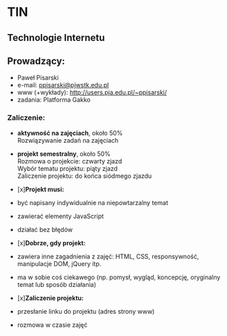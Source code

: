 # TIN
## Technologie Internetu

## Prowadzący: 
- Paweł Pisarski
- e-mail: ppisarski@pjwstk.edu.pl
- www (+wykłady): <http://users.pja.edu.pl/~ppisarski/>
- zadania: Platforma Gakko

### Zaliczenie:
- **aktywność na zajęciach**, około 50%  
Rozwiązywanie zadań na zajęciach
    
- **projekt semestralny**, około 50%  
Rozmowa o projekcie: czwarty zjazd  
Wybór tematu projektu: piąty zjazd  
Zaliczenie projektu: do końca siódmego zjazdu  
  
- [x]**Projekt musi:**  
- być napisany indywidualnie na niepowtarzalny temat  
- zawierać elementy JavaScript  
- działać bez błędów  
  
- [x]**Dobrze, gdy projekt:**  
- zawiera inne zagadnienia z zajęć: HTML, CSS, responsywność, manipulacje DOM, jQuery itp.  
- ma w sobie coś ciekawego (np. pomysł, wygląd, koncepcję, oryginalny temat lub sposób działania)  
  
- [x]**Zaliczenie projektu:**  
- przesłanie linku do projektu (adres strony www)  
- rozmowa w czasie zajęć  

